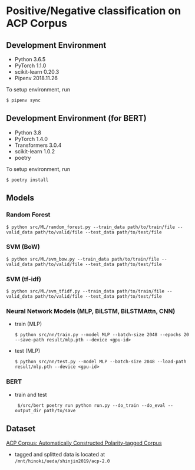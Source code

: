 # Positive/Negative classification on ACP Corpus

## Development Environment

- Python 3.6.5
- PyTorch 1.1.0
- scikit-learn 0.20.3
- Pipenv 2018.11.26

To setup environment, run
```
$ pipenv sync
```

## Development Environment (for BERT)

- Python 3.8
- PyTorch 1.4.0
- Transformers 3.0.4
- scikit-learn 1.0.2
- poetry

To setup environment, run
```
$ poetry install
```

## Models

### Random Forest
```
$ python src/ML/random_forest.py --train_data path/to/train/file --valid_data path/to/valid/file --test_data path/to/test/file
```

### SVM (BoW)
```
$ python src/ML/svm_bow.py --train_data path/to/train/file --valid_data path/to/valid/file --test_data path/to/test/file
```

### SVM (tf-idf)
```
$ python src/ML/svm_tfidf.py --train_data path/to/train/file --valid_data path/to/valid/file --test_data path/to/test/file
```

### Neural Network Models (MLP, BiLSTM, BiLSTMAttn, CNN)
 - train (MLP)
    ```
    $ python src/nn/train.py --model MLP --batch-size 2048 --epochs 20 --save-path result/mlp.pth --device <gpu-id>
    ```
- test (MLP)
    ```
    $ python src/nn/test.py --model MLP --batch-size 2048 --load-path result/mlp.pth --device <gpu-id>
    ```
    
### BERT
 - train and test
   ```
    $/src/bert poetry run python run.py --do_train --do_eval --output_dir path/to/save
   ```
   

## Dataset
[ACP Corpus: Automatically Constructed Polarity-tagged Corpus](http://www.tkl.iis.u-tokyo.ac.jp/~kaji/acp/)

- tagged and splitted data is located at `/mnt/hinoki/ueda/shinjin2019/acp-2.0`
